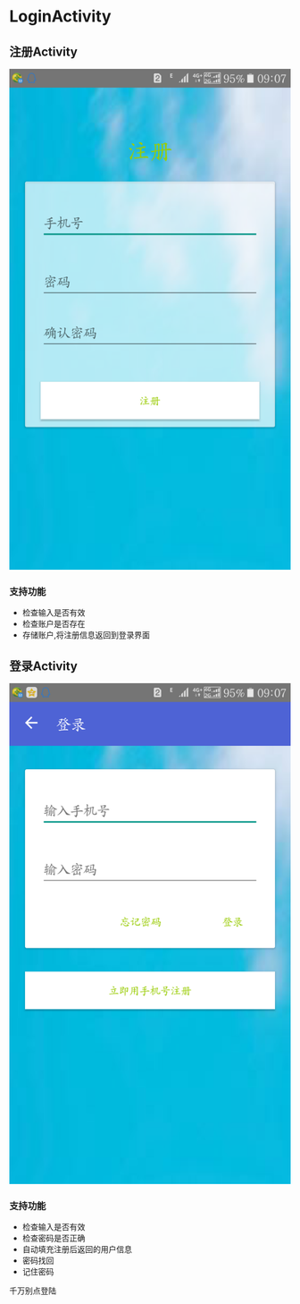 # LoginActivity

## 注册Activity
![img](registe.png)

### 支持功能
+ 检查输入是否有效
+ 检查账户是否存在
+ 存储账户,将注册信息返回到登录界面

## 登录Activity
![img](login2.png)

### 支持功能
+ 检查输入是否有效
+ 检查密码是否正确
+ 自动填充注册后返回的用户信息
+ 密码找回
+ 记住密码

千万别点登陆
